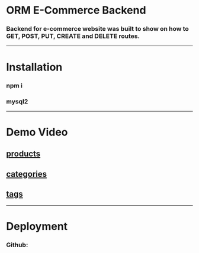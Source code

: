 # ORM E-Commerce Backend
### Backend for e-commerce website was built to show on how to GET, POST, PUT, CREATE and DELETE routes.
***

# Installation
### npm i
### mysql2
***

# Demo Video
## [products](https://drive.google.com/file/d/1Sb-LSSdyo0AnKCuAkMW9JpskvaWiMuIh/view)
## [categories](https://drive.google.com/file/d/1Sb-LSSdyo0AnKCuAkMW9JpskvaWiMuIh/view)
## [tags](https://drive.google.com/file/d/1Sb-LSSdyo0AnKCuAkMW9JpskvaWiMuIh/view)
***

# Deployment
### Github: 